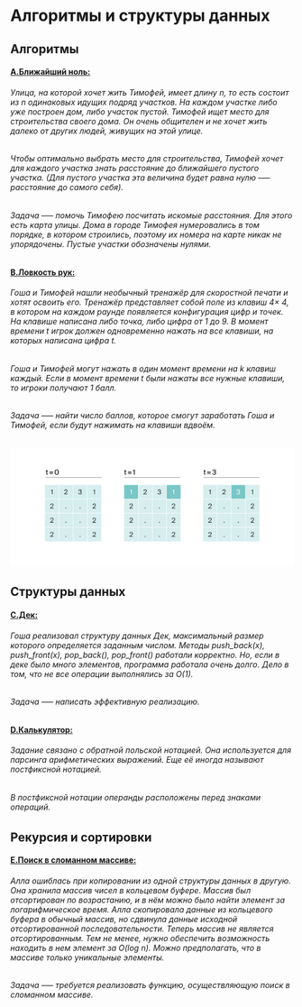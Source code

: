 # Алгоритмы и структуры данных

## Алгоритмы
#### [A.Ближайший ноль:](https://github.com/maksyanya/algorithms/blob/main/A.%D0%91%D0%BB%D0%B8%D0%B6%D0%B0%D0%B9%D1%88%D0%B8%D0%B9%20%D0%BD%D0%BE%D0%BB%D1%8C.py)
###### Улица, на которой хочет жить Тимофей, имеет длину n, то есть состоит из n одинаковых идущих подряд участков. На каждом участке либо уже построен дом, либо участок пустой. Тимофей ищет место для строительства своего дома. Он очень общителен и не хочет жить далеко от других людей, живущих на этой улице. 
###### Чтобы оптимально выбрать место для строительства, Тимофей хочет для каждого участка знать расстояние до ближайшего пустого участка. (Для пустого участка эта величина будет равна нулю –— расстояние до самого себя). 
###### Задача –— помочь Тимофею посчитать искомые расстояния. Для этого есть карта улицы. Дома в городе Тимофея нумеровались в том порядке, в котором строились, поэтому их номера на карте никак не упорядочены. Пустые участки обозначены нулями.
#### [B.Ловкость рук:](https://github.com/maksyanya/algorithms/blob/main/B.%D0%9B%D0%BE%D0%B2%D0%BA%D0%BE%D1%81%D1%82%D1%8C%20%D1%80%D1%83%D0%BA.py)
###### Гоша и Тимофей нашли необычный тренажёр для скоростной печати и хотят освоить его. Тренажёр представляет собой поле из клавиш 4× 4, в котором на каждом раунде появляется конфигурация цифр и точек. На клавише написана либо точка, либо цифра от 1 до 9. В момент времени t игрок должен одновременно нажать на все клавиши, на которых написана цифра t. 
###### Гоша и Тимофей могут нажать в один момент времени на k клавиш каждый. Если в момент времени t были нажаты все нужные клавиши, то игроки получают 1 балл.
###### Задача –— найти число баллов, которое смогут заработать Гоша и Тимофей, если будут нажимать на клавиши вдвоём.
![image](https://github.com/maksyanya/algorithms/blob/main/images/image.png)
## Структуры данных
#### [C.Дек:](https://github.com/maksyanya/algorithms/blob/main/C.%D0%94%D0%B5%D0%BA.py)
###### Гоша реализовал структуру данных Дек, максимальный размер которого определяется заданным числом. Методы push_back(x), push_front(x), pop_back(), pop_front() работали корректно. Но, если в деке было много элементов, программа работала очень долго. Дело в том, что не все операции выполнялись за O(1).  
###### Задача –— написать эффективную реализацию.
#### [D.Калькулятор:](https://github.com/maksyanya/algorithms/blob/main/D.%D0%9A%D0%B0%D0%BB%D1%8C%D0%BA%D1%83%D0%BB%D1%8F%D1%82%D0%BE%D1%80.py)
###### Задание связано с обратной польской нотацией. Она используется для парсинга арифметических выражений. Еще её иногда называют постфиксной нотацией.
###### В постфиксной нотации операнды расположены перед знаками операций.
## Рекурсия и сортировки
#### [E.Поиск в сломанном массиве:](https://github.com/maksyanya/algorithms/blob/main/E.%D0%9F%D0%BE%D0%B8%D1%81%D0%BA%20%D0%B2%20%D1%81%D0%BB%D0%BE%D0%BC%D0%B0%D0%BD%D0%BD%D0%BE%D0%BC%20%D0%BC%D0%B0%D1%81%D1%81%D0%B8%D0%B2%D0%B5)
###### Алла ошиблась при копировании из одной структуры данных в другую. Она хранила массив чисел в кольцевом буфере. Массив был отсортирован по возрастанию, и в нём можно было найти элемент за логарифмическое время. Алла скопировала данные из кольцевого буфера в обычный массив, но сдвинула данные исходной отсортированной последовательности. Теперь массив не является отсортированным. Тем не менее, нужно обеспечить возможность находить в нем элемент за O(log n). Можно предполагать, что в массиве только уникальные элементы.
###### Задача –— требуется реализовать функцию, осуществляющую поиск в сломанном массиве.

